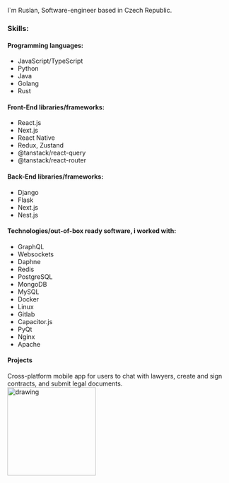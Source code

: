 I`m Ruslan, Software-engineer based in Czech Republic.

### Skills:

#### Programming languages:

- JavaScript/TypeScript
- Python
- Java
- Golang
- Rust

#### Front-End libraries/frameworks:

- React.js
- Next.js
- React Native
- Redux, Zustand
- @tanstack/react-query
- @tanstack/react-router

#### Back-End libraries/frameworks:
- Django
- Flask
- Next.js
- Nest.js

#### Technologies/out-of-box ready software, i worked with:

- GraphQL
- Websockets
- Daphne
- Redis
- PostgreSQL
- MongoDB
- MySQL
- Docker
- Linux
- Gitlab
- Capacitor.js
- PyQt
- Nginx
- Apache

#### Projects

Cross-platform mobile app for users to chat with lawyers, create and sign contracts, and submit legal documents. <br />
<img src="https://github.com/user-attachments/assets/05db9d1b-2aee-4259-8e70-1939840121c8" alt="drawing" width="200"/>
